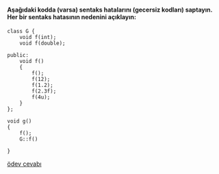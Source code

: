 #### Aşağıdaki kodda (varsa) sentaks hatalarını (gecersiz kodları) saptayın. Her bir sentaks hatasının nedenini açıklayın:


```
class G {
	void f(int);
	void f(double);

public:
	void f()
	{
		f();
		f(12);
		f(1.2);
		f(2.3f);
		f(4u);
	}
};

void g()
{
	f();
	G::f()
	
}

```


[ödev cevabı](https://vimeo.com/435790761)
